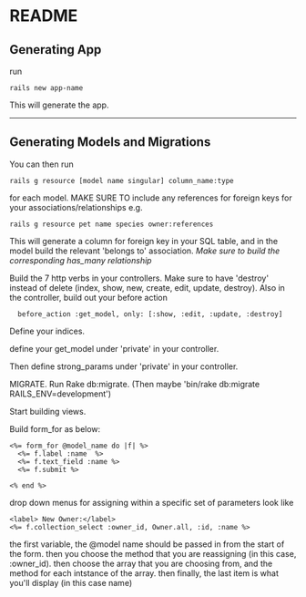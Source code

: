 # README

## Generating App

run
```
rails new app-name
```

This will generate the app.

---

## Generating Models and Migrations

You can then run
```
rails g resource [model name singular] column_name:type
```
for each model. MAKE SURE TO include any references for foreign keys for your associations/relationships
e.g.
```
rails g resource pet name species owner:references
```

This will generate a column for foreign key in your SQL table, and in the model build the relevant 'belongs to' association. *Make sure to build the corresponding has_many relationship*

Build the 7 http verbs in your controllers. Make sure to have 'destroy' instead of delete (index, show, new, create, edit, update, destroy). Also in the controller, build out your before action
```
  before_action :get_model, only: [:show, :edit, :update, :destroy]
```

Define your indices.

define your get_model under 'private' in your controller.

Then define strong_params under 'private' in your controller.

MIGRATE. Run Rake db:migrate. (Then maybe 'bin/rake db:migrate RAILS_ENV=development')

Start building views.

Build form_for as below:

```
<%= form_for @model_name do |f| %>
  <%= f.label :name  %>
  <%= f.text_field :name %>
  <%= f.submit %>

<% end %>
```

drop down menus for assigning within a specific set of parameters look like

```
<label> New Owner:</label>
<%= f.collection_select :owner_id, Owner.all, :id, :name %>
```
the first variable, the @model name should be passed in from the start of the form. then you choose the method that you are reassigning (in this case, :owner_id). then choose the array that you are choosing from, and the method for each intstance of the array. then finally, the last item is what you'll display (in this case name)
